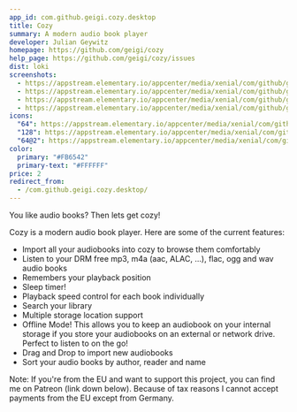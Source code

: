 ```yaml
---
app_id: com.github.geigi.cozy.desktop
title: Cozy
summary: A modern audio book player
developer: Julian Geywitz
homepage: https://github.com/geigi/cozy
help_page: https://github.com/geigi/cozy/issues
dist: loki
screenshots:
  - https://appstream.elementary.io/appcenter/media/xenial/com/github/geigi.cozy.desktop/73F8C2CB5B55B3CEF6254D81FDC7B466/screenshots/image-1_orig.png
  - https://appstream.elementary.io/appcenter/media/xenial/com/github/geigi.cozy.desktop/73F8C2CB5B55B3CEF6254D81FDC7B466/screenshots/image-2_orig.png
  - https://appstream.elementary.io/appcenter/media/xenial/com/github/geigi.cozy.desktop/73F8C2CB5B55B3CEF6254D81FDC7B466/screenshots/image-3_orig.png
  - https://appstream.elementary.io/appcenter/media/xenial/com/github/geigi.cozy.desktop/73F8C2CB5B55B3CEF6254D81FDC7B466/screenshots/image-4_orig.png
icons:
  "64": https://appstream.elementary.io/appcenter/media/xenial/com/github/geigi.cozy.desktop/73F8C2CB5B55B3CEF6254D81FDC7B466/icons/64x64/com.github.geigi.cozy_com.github.geigi.cozy.png
  "128": https://appstream.elementary.io/appcenter/media/xenial/com/github/geigi.cozy.desktop/73F8C2CB5B55B3CEF6254D81FDC7B466/icons/128x128/com.github.geigi.cozy_com.github.geigi.cozy.png
  "64@2": https://appstream.elementary.io/appcenter/media/xenial/com/github/geigi.cozy.desktop/73F8C2CB5B55B3CEF6254D81FDC7B466/icons/64x64@2/com.github.geigi.cozy_com.github.geigi.cozy.png
color:
  primary: "#FB6542"
  primary-text: "#FFFFFF"
price: 2
redirect_from:
  - /com.github.geigi.cozy.desktop/
---
```


<p>You like audio books? Then lets get cozy!</p>
<p>Cozy is a modern audio book player. Here are some of the current features:</p>
<ul>
  <li>Import all your audiobooks into cozy to browse them comfortably</li>
  <li>Listen to your DRM free mp3, m4a (aac, ALAC, ...), flac, ogg and wav audio books</li>
  <li>Remembers your playback position</li>
  <li>Sleep timer!</li>
  <li>Playback speed control for each book individually</li>
  <li>Search your library</li>
  <li>Multiple storage location support</li>
  <li>Offline Mode! This allows you to keep an audiobook on your internal storage if you store your audiobooks on an external
or network drive. Perfect to listen to on the go!</li>
  <li>Drag and Drop to import new audiobooks</li>
  <li>Sort your audio books by author, reader and name</li>
</ul>
<p>Note: If you&apos;re from the EU and want to support this project, you can find me on Patreon (link down below).
      Because of tax reasons I cannot accept payments from the EU except from Germany.</p>